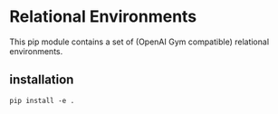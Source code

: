 # Relational Environments

This pip module contains a set of (OpenAI Gym compatible) relational environments. 

## installation

```shell script
pip install -e .
```